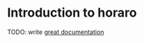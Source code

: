 # Introduction to horaro

TODO: write [great documentation](http://jacobian.org/writing/what-to-write/)
